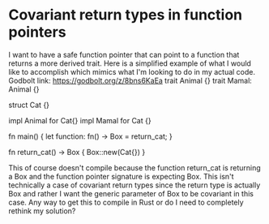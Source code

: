 
# Covariant return types in function pointers

I want to have a safe function pointer that can point to a function that returns a more derived trait. Here is a simplified example of what I would like to accomplish which mimics what I'm looking to do in my actual code.
Godbolt link: https://godbolt.org/z/8bns6KaEa
trait Animal {}
trait Mamal: Animal {}

struct Cat {}

impl Animal for Cat{}
impl Mamal for Cat {}

fn main() {
    let function: fn() -> Box<dyn Animal> = return_cat;
}

fn return_cat() -> Box<dyn Mamal> {
    Box::new(Cat{})
}

This of course doesn't compile because the function return_cat is returning a Box<dyn Mamal> and the function pointer signature is expecting Box<dyn Animal>.
This isn't technically a case of covariant return types since the return type is actually Box and rather I want the generic parameter of Box to be covariant in this case.
Any way to get this to compile in Rust or do I need to completely rethink my solution?

        